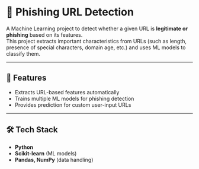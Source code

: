 # 🔐 Phishing URL Detection  

A Machine Learning project to detect whether a given URL is **legitimate or phishing** based on its features.  
This project extracts important characteristics from URLs (such as length, presence of special characters, domain age, etc.) and uses ML models to classify them.

---

## 🚀 Features  
- Extracts URL-based features automatically  
- Trains multiple ML models for phishing detection  
- Provides prediction for custom user-input URLs  

---

## 🛠️ Tech Stack  
- **Python**  
- **Scikit-learn** (ML models)  
- **Pandas, NumPy** (data handling)  

